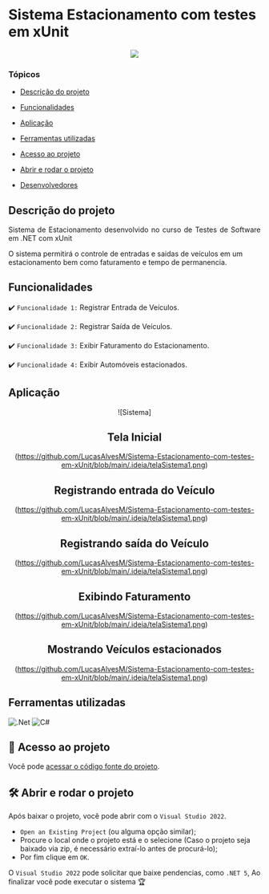 
# Sistema Estacionamento com testes em xUnit
<p align="center">
   <img src="http://img.shields.io/static/v1?label=STATUS&message=EM%20ANDAMENTO&color=RED&style=for-the-badge"/>
</p>

### Tópicos 

- [Descrição do projeto](#descrição-do-projeto)

- [Funcionalidades](#funcionalidades)

- [Aplicação](#aplicação)

- [Ferramentas utilizadas](#ferramentas-utilizadas)

- [Acesso ao projeto](#acesso-ao-projeto)

- [Abrir e rodar o projeto](#abrir-e-rodar-o-projeto)

- [Desenvolvedores](#desenvolvedores)

## Descrição do projeto 

<p align="justify">
 Sistema de Estacionamento desenvolvido no curso de Testes de Software em .NET com xUnit

O sistema permitirá o controle de entradas e saidas de veículos em um estacionamento bem como faturamento e tempo de permanencia.

## Funcionalidades

:heavy_check_mark: `Funcionalidade 1:` Registrar Entrada de Veículos.

:heavy_check_mark: `Funcionalidade 2:` Registrar Saída de Veículos.

:heavy_check_mark: `Funcionalidade 3:` Exibir Faturamento do Estacionamento.

:heavy_check_mark: `Funcionalidade 4:` Exibir Automóveis estacionados.

## Aplicação

<div align="center">

![Sistema]
## Tela Inicial
(https://github.com/LucasAlvesM/Sistema-Estacionamento-com-testes-em-xUnit/blob/main/.ideia/telaSistema1.png)
## Registrando entrada do Veículo
(https://github.com/LucasAlvesM/Sistema-Estacionamento-com-testes-em-xUnit/blob/main/.ideia/telaSistema1.png)
## Registrando saída do Veículo
(https://github.com/LucasAlvesM/Sistema-Estacionamento-com-testes-em-xUnit/blob/main/.ideia/telaSistema1.png)
## Exibindo Faturamento
(https://github.com/LucasAlvesM/Sistema-Estacionamento-com-testes-em-xUnit/blob/main/.ideia/telaSistema1.png)
## Mostrando Veículos estacionados
(https://github.com/LucasAlvesM/Sistema-Estacionamento-com-testes-em-xUnit/blob/main/.ideia/telaSistema1.png)

  </div>

###

## Ferramentas utilizadas
![.Net](https://img.shields.io/badge/.NET-5C2D91?style=for-the-badge&logo=.net&logoColor=white)
![C#](https://img.shields.io/badge/c%23-%23239120.svg?style=for-the-badge&logo=c-sharp&logoColor=white)

###

## 📁 Acesso ao projeto

Você pode [acessar o código fonte do projeto](https://github.com/LucasAlvesM/Sistema-Estacionamento-com-testes-em-xUnit).

## 🛠️ Abrir e rodar o projeto

Após baixar o projeto, você pode abrir com o `Visual Studio 2022`.

- `Open an Existing Project` (ou alguma opção similar);
- Procure o local onde o projeto está e o selecione (Caso o projeto seja baixado via zip, é necessário extraí-lo antes de procurá-lo);
- Por fim clique em `OK`.

O `Visual Studio 2022` pode solicitar que baixe pendencias, como `.NET 5`, Ao finalizar você pode executar o sistema 🏆 
